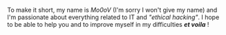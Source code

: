 To make it short, my name is *Mo0oV* (I'm sorry I won't give my name) and I'm passionate about everything related to IT and *"ethical hacking"*.
I hope to be able to help you and to improve myself in my difficulties ***et voila*** !

